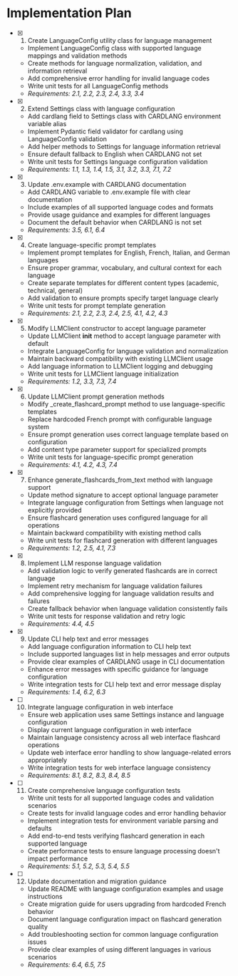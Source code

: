 # Implementation Plan

- [x] 1. Create LanguageConfig utility class for language management
  - Implement LanguageConfig class with supported language mappings and validation methods
  - Create methods for language normalization, validation, and information retrieval
  - Add comprehensive error handling for invalid language codes
  - Write unit tests for all LanguageConfig methods
  - _Requirements: 2.1, 2.2, 2.3, 2.4, 3.3, 3.4_

- [x] 2. Extend Settings class with language configuration
  - Add cardlang field to Settings class with CARDLANG environment variable alias
  - Implement Pydantic field validator for cardlang using LanguageConfig validation
  - Add helper methods to Settings for language information retrieval
  - Ensure default fallback to English when CARDLANG not set
  - Write unit tests for Settings language configuration validation
  - _Requirements: 1.1, 1.3, 1.4, 1.5, 3.1, 3.2, 3.3, 7.1, 7.2_

- [x] 3. Update .env.example with CARDLANG documentation
  - Add CARDLANG variable to .env.example file with clear documentation
  - Include examples of all supported language codes and formats
  - Provide usage guidance and examples for different languages
  - Document the default behavior when CARDLANG is not set
  - _Requirements: 3.5, 6.1, 6.4_

- [x] 4. Create language-specific prompt templates
  - Implement prompt templates for English, French, Italian, and German languages
  - Ensure proper grammar, vocabulary, and cultural context for each language
  - Create separate templates for different content types (academic, technical, general)
  - Add validation to ensure prompts specify target language clearly
  - Write unit tests for prompt template generation
  - _Requirements: 2.1, 2.2, 2.3, 2.4, 2.5, 4.1, 4.2, 4.3_

- [x] 5. Modify LLMClient constructor to accept language parameter
  - Update LLMClient __init__ method to accept language parameter with default
  - Integrate LanguageConfig for language validation and normalization
  - Maintain backward compatibility with existing LLMClient usage
  - Add language information to LLMClient logging and debugging
  - Write unit tests for LLMClient language initialization
  - _Requirements: 1.2, 3.3, 7.3, 7.4_

- [x] 6. Update LLMClient prompt generation methods
  - Modify _create_flashcard_prompt method to use language-specific templates
  - Replace hardcoded French prompt with configurable language system
  - Ensure prompt generation uses correct language template based on configuration
  - Add content type parameter support for specialized prompts
  - Write unit tests for language-specific prompt generation
  - _Requirements: 4.1, 4.2, 4.3, 7.4_

- [x] 7. Enhance generate_flashcards_from_text method with language support
  - Update method signature to accept optional language parameter
  - Integrate language configuration from Settings when language not explicitly provided
  - Ensure flashcard generation uses configured language for all operations
  - Maintain backward compatibility with existing method calls
  - Write unit tests for flashcard generation with different languages
  - _Requirements: 1.2, 2.5, 4.1, 7.3_

- [x] 8. Implement LLM response language validation
  - Add validation logic to verify generated flashcards are in correct language
  - Implement retry mechanism for language validation failures
  - Add comprehensive logging for language validation results and failures
  - Create fallback behavior when language validation consistently fails
  - Write unit tests for response validation and retry logic
  - _Requirements: 4.4, 4.5_

- [x] 9. Update CLI help text and error messages
  - Add language configuration information to CLI help text
  - Include supported languages list in help messages and error outputs
  - Provide clear examples of CARDLANG usage in CLI documentation
  - Enhance error messages with specific guidance for language configuration
  - Write integration tests for CLI help text and error message display
  - _Requirements: 1.4, 6.2, 6.3_

- [ ] 10. Integrate language configuration in web interface
  - Ensure web application uses same Settings instance and language configuration
  - Display current language configuration in web interface
  - Maintain language consistency across all web interface flashcard operations
  - Update web interface error handling to show language-related errors appropriately
  - Write integration tests for web interface language consistency
  - _Requirements: 8.1, 8.2, 8.3, 8.4, 8.5_

- [ ] 11. Create comprehensive language configuration tests
  - Write unit tests for all supported language codes and validation scenarios
  - Create tests for invalid language codes and error handling behavior
  - Implement integration tests for environment variable parsing and defaults
  - Add end-to-end tests verifying flashcard generation in each supported language
  - Create performance tests to ensure language processing doesn't impact performance
  - _Requirements: 5.1, 5.2, 5.3, 5.4, 5.5_

- [ ] 12. Update documentation and migration guidance
  - Update README with language configuration examples and usage instructions
  - Create migration guide for users upgrading from hardcoded French behavior
  - Document language configuration impact on flashcard generation quality
  - Add troubleshooting section for common language configuration issues
  - Provide clear examples of using different languages in various scenarios
  - _Requirements: 6.4, 6.5, 7.5_